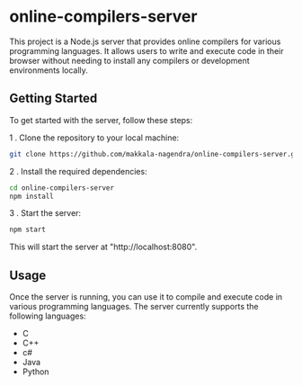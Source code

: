 # online-compilers-server

This project is a Node.js server that provides online compilers for various programming languages. It allows users to write and execute code in their browser without needing to install any compilers or development environments locally.

## Getting Started

To get started with the server, follow these steps:

1 . Clone the repository to your local machine:

```bash
git clone https://github.com/makkala-nagendra/online-compilers-server.git
```

2 . Install the required dependencies:

```bash
cd online-compilers-server
npm install
```

3 . Start the server:

```bash
npm start
```

This will start the server at "http://localhost:8080".

## Usage
Once the server is running, you can use it to compile and execute code in various programming languages. The server currently supports the following languages:

+ C
+ C++
+ c#
+ Java
+ Python